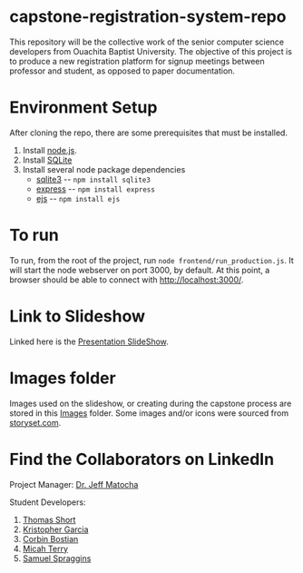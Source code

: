 # capstone-registration-system-repo
This repository will be the collective work of the senior computer science developers from Ouachita Baptist University. The objective of this project is to produce a new registration platform for signup meetings between professor and student, as opposed to paper documentation.

# Environment Setup

After cloning the repo, there are some prerequisites that must be installed.
1. Install [node.js](https://nodejs.org/en/download/package-manager).
2. Install [SQLite](https://www.sqlite.org/download.html)
3. Install several node package dependencies
    * [sqlite3](https://www.npmjs.com/package/sqlite3) -- `npm install sqlite3`
    * [express](https://expressjs.com/en/starter/installing.html) -- `npm install express`
    * [ejs](https://ejs.co/) -- `npm install ejs`

# To run

To run, from the root of the project, run `node frontend/run_production.js`.  It will start
the node webserver on port 3000, by default.  At this point, a browser should be
able to connect with [http://localhost:3000/](http://localhost:3000/).

# Link to Slideshow
Linked here is the [Presentation SlideShow](https://docs.google.com/presentation/d/1Qg_DJJo0jO1nH51D9YN4_5Ac8eKq8Ic_d7lh0bTSTfg/edit?usp=sharing).

# Images folder
Images used on the slideshow, or creating during the capstone process are stored in
this [Images](https://github.com/TSonGit/capstone-registration-system-repo/tree/main/images/Capstone%20Images) folder. Some images and/or icons were sourced from [storyset.com](https://storyset.com/online).

# Find the Collaborators on LinkedIn
Project Manager:
[Dr. Jeff Matocha](https://www.linkedin.com/in/jeffmatocha/)

Student Developers:
1. [Thomas Short](https://www.linkedin.com/in/thomas-short-42380423b/)
2. [Kristopher Garcia](https://www.linkedin.com/in/kristopher-garcia-8215b924b/)
3. [Corbin Bostian](https://www.linkedin.com/in/corbin-bostian-62b512232/)
4. [Micah Terry](https://www.linkedin.com/in/micah-terry-00582524a/)
5. [Samuel Spraggins](https://www.linkedin.com/in/samuel-spraggins-679192233/)